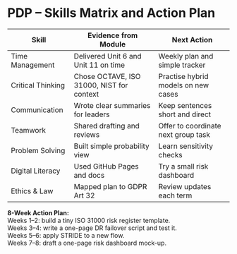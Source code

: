 # PDP – Skills Matrix and Action Plan

| Skill | Evidence from Module | Next Action |
|------|-----------------------|-------------|
| Time Management | Delivered Unit 6 and Unit 11 on time | Weekly plan and simple tracker |
| Critical Thinking | Chose OCTAVE, ISO 31000, NIST for context | Practise hybrid models on new cases |
| Communication | Wrote clear summaries for leaders | Keep sentences short and direct |
| Teamwork | Shared drafting and reviews | Offer to coordinate next group task |
| Problem Solving | Built simple probability view | Learn sensitivity checks |
| Digital Literacy | Used GitHub Pages and docs | Try a small risk dashboard |
| Ethics & Law | Mapped plan to GDPR Art 32 | Review updates each term |

**8-Week Action Plan:**  
Weeks 1–2: build a tiny ISO 31000 risk register template.  
Weeks 3–4: write a one-page DR failover script and test it.  
Weeks 5–6: apply STRIDE to a new flow.  
Weeks 7–8: draft a one-page risk dashboard mock-up.
